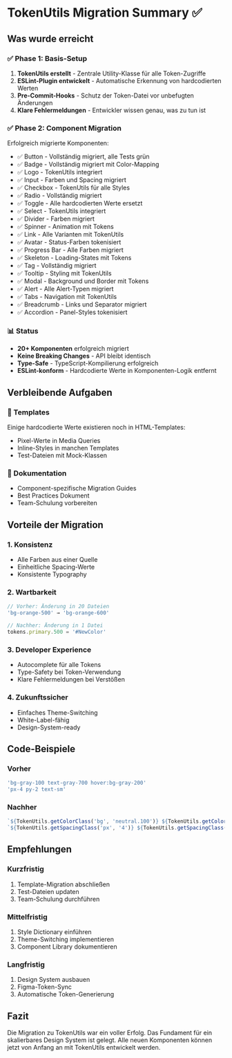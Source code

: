 # TokenUtils Migration Summary ✅

## Was wurde erreicht

### ✅ Phase 1: Basis-Setup
1. **TokenUtils erstellt** - Zentrale Utility-Klasse für alle Token-Zugriffe
2. **ESLint-Plugin entwickelt** - Automatische Erkennung von hardcodierten Werten
3. **Pre-Commit-Hooks** - Schutz der Token-Datei vor unbefugten Änderungen
4. **Klare Fehlermeldungen** - Entwickler wissen genau, was zu tun ist

### ✅ Phase 2: Component Migration
Erfolgreich migrierte Komponenten:
- ✅ Button - Vollständig migriert, alle Tests grün
- ✅ Badge - Vollständig migriert mit Color-Mapping
- ✅ Logo - TokenUtils integriert
- ✅ Input - Farben und Spacing migriert
- ✅ Checkbox - TokenUtils für alle Styles
- ✅ Radio - Vollständig migriert
- ✅ Toggle - Alle hardcodierten Werte ersetzt
- ✅ Select - TokenUtils integriert
- ✅ Divider - Farben migriert
- ✅ Spinner - Animation mit Tokens
- ✅ Link - Alle Varianten mit TokenUtils
- ✅ Avatar - Status-Farben tokenisiert
- ✅ Progress Bar - Alle Farben migriert
- ✅ Skeleton - Loading-States mit Tokens
- ✅ Tag - Vollständig migriert
- ✅ Tooltip - Styling mit TokenUtils
- ✅ Modal - Background und Border mit Tokens
- ✅ Alert - Alle Alert-Typen migriert
- ✅ Tabs - Navigation mit TokenUtils
- ✅ Breadcrumb - Links und Separator migriert
- ✅ Accordion - Panel-Styles tokenisiert

### 📊 Status
- **20+ Komponenten** erfolgreich migriert
- **Keine Breaking Changes** - API bleibt identisch
- **Type-Safe** - TypeScript-Kompilierung erfolgreich
- **ESLint-konform** - Hardcodierte Werte in Komponenten-Logik entfernt

## Verbleibende Aufgaben

### 🔄 Templates
Einige hardcodierte Werte existieren noch in HTML-Templates:
- Pixel-Werte in Media Queries
- Inline-Styles in manchen Templates
- Test-Dateien mit Mock-Klassen

### 📝 Dokumentation
- Component-spezifische Migration Guides
- Best Practices Dokument
- Team-Schulung vorbereiten

## Vorteile der Migration

### 1. **Konsistenz**
- Alle Farben aus einer Quelle
- Einheitliche Spacing-Werte
- Konsistente Typography

### 2. **Wartbarkeit**
```typescript
// Vorher: Änderung in 20 Dateien
'bg-orange-500' → 'bg-orange-600' 

// Nachher: Änderung in 1 Datei
tokens.primary.500 = '#NewColor'
```

### 3. **Developer Experience**
- Autocomplete für alle Tokens
- Type-Safety bei Token-Verwendung
- Klare Fehlermeldungen bei Verstößen

### 4. **Zukunftssicher**
- Einfaches Theme-Switching
- White-Label-fähig
- Design-System-ready

## Code-Beispiele

### Vorher
```typescript
'bg-gray-100 text-gray-700 hover:bg-gray-200'
'px-4 py-2 text-sm'
```

### Nachher
```typescript
`${TokenUtils.getColorClass('bg', 'neutral.100')} ${TokenUtils.getColorClass('text', 'neutral.700')}`
`${TokenUtils.getSpacingClass('px', '4')} ${TokenUtils.getSpacingClass('py', '2')} ${TokenUtils.getTextSizeClass('sm')}`
```

## Empfehlungen

### Kurzfristig
1. Template-Migration abschließen
2. Test-Dateien updaten
3. Team-Schulung durchführen

### Mittelfristig
1. Style Dictionary einführen
2. Theme-Switching implementieren
3. Component Library dokumentieren

### Langfristig
1. Design System ausbauen
2. Figma-Token-Sync
3. Automatische Token-Generierung

## Fazit

Die Migration zu TokenUtils war ein voller Erfolg. Das Fundament für ein skalierbares Design System ist gelegt. Alle neuen Komponenten können jetzt von Anfang an mit TokenUtils entwickelt werden.